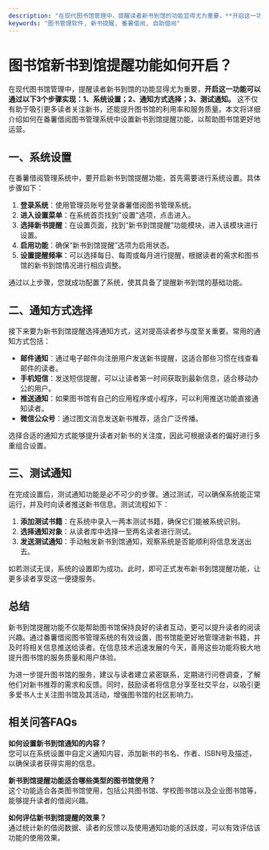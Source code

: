 ```yaml
---
description: "在现代图书馆管理中，提醒读者新书到馆的功能显得尤为重要，**开启这一功能可以通过以下3个步骤实现：1、系统设置；2、通知方式选择；3、测试通知。** 这不仅有助于吸引更多读者关注新书，还能提升图书馆的利用率和服务质量。本文将详细介绍如何在番薯借阅图书管理系统中设置新书到馆提醒功能，以帮助图书馆更好地运营。"
keywords: "图书管理软件, 新书提醒, 番薯借阅, 自助借阅"
---
```

# 图书馆新书到馆提醒功能如何开启？

在现代图书馆管理中，提醒读者新书到馆的功能显得尤为重要，**开启这一功能可以通过以下3个步骤实现：1、系统设置；2、通知方式选择；3、测试通知。** 这不仅有助于吸引更多读者关注新书，还能提升图书馆的利用率和服务质量。本文将详细介绍如何在番薯借阅图书管理系统中设置新书到馆提醒功能，以帮助图书馆更好地运营。

## 一、系统设置

在番薯借阅管理系统中，要开启新书到馆提醒功能，首先需要进行系统设置。具体步骤如下：

1. **登录系统**：使用管理员账号登录番薯借阅图书管理系统。
2. **进入设置菜单**：在系统首页找到"设置"选项，点击进入。
3. **选择新书提醒**：在设置页面，找到“新书到馆提醒”功能模块，进入该模块进行设置。
4. **启用功能**：确保“新书到馆提醒”选项为启用状态。
5. **设置提醒频率**：可以选择每日、每周或每月进行提醒，根据读者的需求和图书馆的新书到馆情况进行相应调整。

通过以上步骤，您就成功配置了系统，使其具备了提醒新书到馆的基础功能。

## 二、通知方式选择

接下来要为新书到馆提醒选择通知方式，这对提高读者参与度至关重要。常用的通知方式包括：

- **邮件通知**：通过电子邮件向注册用户发送新书提醒，这适合那些习惯在线查看邮件的读者。
- **手机短信**：发送短信提醒，可以让读者第一时间获取到最新信息，适合移动办公的用户。
- **推送通知**：如果图书馆有自己的应用程序或小程序，可以利用推送功能直接通知读者。
- **微信公众号**：通过图文消息发送新书推荐，适合广泛传播。

选择合适的通知方式能够提升读者对新书的关注度，因此可根据读者的偏好进行多重组合设置。

## 三、测试通知

在完成设置后，测试通知功能是必不可少的步骤。通过测试，可以确保系统能正常运行，并及时向读者推送新书信息。测试流程如下：

1. **添加测试书籍**：在系统中录入一两本测试书籍，确保它们能被系统识别。
2. **选择通知对象**：从读者库中选择一至两名读者进行测试。
3. **发送测试通知**：手动触发新书到馆通知，观察系统是否能顺利将信息发送出去。

如若测试无误，系统的设置即为成功。此时，即可正式发布新书到馆提醒功能，让更多读者享受这一便捷服务。

## 总结

新书到馆提醒功能不仅能帮助图书馆保持良好的读者互动，更可以提升读者的阅读兴趣。通过番薯借阅图书管理系统的有效设置，图书馆能更好地管理进新书籍，并及时将相关信息推送给读者。在信息技术迅速发展的今天，善用这些功能将极大地提升图书馆的服务质量和用户体验。

为进一步提升图书馆的服务，建议与读者建立紧密联系，定期进行问卷调查，了解他们对新书推荐的需求和反馈。同时，鼓励读者将信息分享至社交平台，以吸引更多爱书人士关注图书馆及其活动，增强图书馆的社区影响力。

## 相关问答FAQs

**如何设置新书到馆通知的内容？**  
您可以在系统设置中自定义通知内容，添加新书的书名、作者、ISBN号及描述，以确保读者获得实用的信息。

**新书到馆提醒功能适合哪些类型的图书馆使用？**  
这个功能适合各类图书馆使用，包括公共图书馆、学校图书馆以及企业图书馆等，能够提升读者的借阅兴趣。

**如何评估新书到馆提醒的效果？**  
通过统计新的借阅数据、读者的反馈以及使用通知功能的活跃度，可以有效评估该功能的使用效果。
